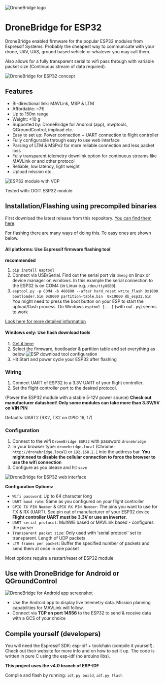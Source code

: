 ![DroneBridge logo](https://github.com/DroneBridge/ESP32/blob/master/wiki/DroneBridgeLogo_text.png)

# DroneBridge for ESP32
DroneBridge enabled firmware for the popular ESP32 modules from Espressif Systems. Probably the cheapest way to 
communicate with your drone, UAV, UAS, ground based vehicle or whatever you may call them.

Also allows for a fully transparent serial to wifi pass through with variable packet size 
(Continuous stream of data required).

![DroneBridge for ESP32 concept](https://github.com/DroneBridge/ESP32/blob/master/wiki/db_ESP32_setup.png)

## Features
 - Bi-directional link: MAVLink, MSP & LTM
 - Affordable: ~7€
 - Up to 150m range
 - Weight: <10 g
 - Supported by: DroneBridge for Android (app), mwptools, QGroundControl, impload etc.
 - Easy to set up: Power connection + UART connection to flight controller
 - Fully configurable through easy to use web interface
 - Parsing of LTM & MSPv2 for more reliable connection and less packet loss
 - Fully transparent telemetry downlink option for continuous streams like MAVLink or and other protocol
 - Reliable, low latency, light weight
 - Upload mission etc.

![ESP32 module with VCP](https://upload.wikimedia.org/wikipedia/commons/thumb/2/20/ESP32_Espressif_ESP-WROOM-32_Dev_Board.jpg/313px-ESP32_Espressif_ESP-WROOM-32_Dev_Board.jpg)

Tested with: DOIT ESP32 module

## Installation/Flashing using precompiled binaries

First download the latest release from this repository. 
[You can find them here](https://github.com/DroneBridge/ESP32/releases).

For flashing there are many ways of doing this. To easy ones are shown below.

#### All platforms: Use Espressif firmware flashing tool

**recommended**

   1. `pip install esptool`
   2. Connect via USB/Serial. Find out the serial port via `dmesg` on linux or device manager on windows. 
   In this example the serial connection to the ESP32 is on COM4 (in Linux e.g. `/dev/ttyUSB0`).
   3. `esptool.py -p COM4 -b 460800 --after hard_reset write_flash 0x1000 bootloader.bin 0x8000 partition-table.bin 
   0x10000 db_esp32.bin`. You might need to press the boot 
   button on your ESP to start the upload/flash process. On Windows `esptool [...]` (with out `.py`) seems to work

[Look here for more detailed information](https://github.com/espressif/esptool)

#### Windows only: Use flash download tools

   1. [Get it here](https://www.espressif.com/en/support/download/other-tools)
   2. Select the firmware, bootloader & partition table and set everything as below
   ![ESP download tool configuration](https://github.com/DroneBridge/ESP32/blob/master/wiki/ESP32Flasher.PNG)
   3. Hit Start and power cycle your ESP32 after flashing

### Wiring

   1. Connect UART of ESP32 to a 3.3V UART of your flight controller. 
   2. Set the flight controller port to the desired protocol. 

(Power the ESP32 module with a stable 5-12V power source) **Check out manufacturer datasheet! Only some modules can 
take more than 3.3V/5V on VIN PIN**

Defaults: UART2 (RX2, TX2 on GPIO 16, 17)

### Configuration
 1. Connect to the wifi `DroneBridge ESP32` with password `dronebridge`
 2. In your browser type: `dronebridge.local` (Chrome: `http://dronebridge.local`) or `192.168.2.1` into the address bar. 
 **You might need to disable the cellular connection to force the browser to use the wifi connection**
 3. Configure as you please and hit `save`

![DroneBridge for ESP32 web interface](https://github.com/DroneBridge/ESP32/blob/master/wiki/DroneBridge_for_ESP32_web_interface.png)

**Configuration Options:**
 - `Wifi password`: Up to 64 character long
 - `UART baud rate`: Same as you configured on your flight controller
 - `GPIO TX PIN Number` & `GPIO RX PIN Number`: The pins you want to use for TX & RX (UART). See pin out of manufacturer of your ESP32 device **Flight controller UART must be 3.3V or use an inverter.**
 - `UART serial protocol`: MultiWii based or MAVLink based - configures the parser
 - `Transparent packet size`: Only used with 'serial protocol' set to transparent. Length of UDP packets
 - `LTM frames per packet`: Buffer the specified number of packets and send them at once in one packet

Most options require a restart/reset of ESP32 module

## Use with DroneBridge for Android or QGroundControl
![DroneBridge for Android app screenshot](https://github.com/DroneBridge/ESP32/blob/master/wiki/dp_app-map-2017-10-29-kleiner.png)

 - Use the Android app to display live telemetry data. Mission planning capabilities for MAVLink will follow.
 - Connect via **TCP on port 14556** to the ESP32 to send & receive data with a GCS of your choice

## Compile yourself (developers)

 You will need the Espressif SDK: esp-idf + toolchain (compile it yourself). Check out their website for more info and on how to set it up.
 The code is written in pure C using the esp-idf (no arduino libs). 
 
 **This project uses the v4.0 branch of ESP-IDF**

 Compile and flash by running: `idf.py build`, `idf.py flash`

